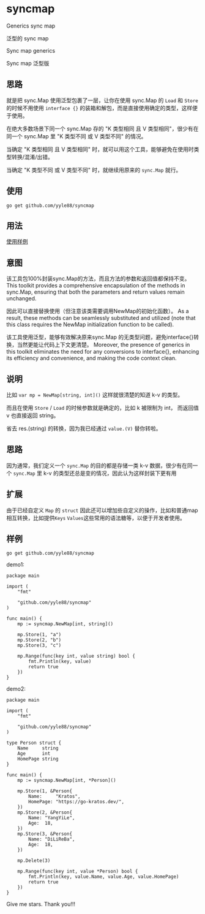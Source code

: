 # syncmap
Generics sync map

泛型的 sync map

Sync map generics

Sync map 泛型版

## 思路
就是把 sync.Map 使用泛型包裹了一层，让你在使用 sync.Map 的 `Load` 和 `Store` 的时候不用使用 `interface {}` 的装箱和解包，而是直接使用确定的类型，这样便于使用。

在绝大多数场景下同一个 sync.Map 存的 "K 类型相同 且 V 类型相同"，很少有在同一个 sync.Map 里 "K 类型不同 或 V 类型不同" 的情况。

当确定 "K 类型相同 且 V 类型相同" 时，就可以用这个工具，能够避免在使用时类型转换/混淆/出错。

当确定 "K 类型不同 或 V 类型不同" 时，就继续用原来的 `sync.Map` 就行。

## 使用
`go get github.com/yyle88/syncmap`

## 用法
[使用样例](/sync_map_test.go)

## 意图
该工具包100%封装sync.Map的方法，而且方法的参数和返回值都保持不变。
This toolkit provides a comprehensive encapsulation of the methods in sync.Map, ensuring that both the parameters and return values remain unchanged.

因此可以直接替换使用（但注意该类需要调用NewMap的初始化函数）。
As a result, these methods can be seamlessly substituted and utilized (note that this class requires the NewMap initialization function to be called).

该工具使用泛型，能够有效解决原来sync.Map 的无类型问题，避免interface{}转换，当然更能让代码上下文更清楚。
Moreover, the presence of generics in this toolkit eliminates the need for any conversions to interface{}, enhancing its efficiency and convenience, and making the code context clean.

## 说明
比如 `var mp = NewMap[string, int]()` 这样就很清楚的知道 k-v 的类型。

而且在使用 `Store` / `Load` 的时候参数就是确定的，比如 k 被限制为 int， 而返回值 v 也直接返回 string。

省去 res.(string) 的转换，因为我已经通过 `value.(V)` 替你转啦。

## 思路
因为通常，我们定义一个 `sync.Map` 的目的都是存储一类 k-v 数据，很少有在同一个 `sync.Map` 里 k-v 的类型还总是变的情况，因此认为这样封装下更有用

## 扩展
由于已经自定义 `Map` 的 `struct` 因此还可以增加些自定义的操作，比如和普通map相互转换，比如提供`Keys` `Values`这些常用的语法糖等，以便于开发者使用。

## 样例
```
go get github.com/yyle88/syncmap
```

demo1:
```
package main

import (
	"fmt"

	"github.com/yyle88/syncmap"
)

func main() {
	mp := syncmap.NewMap[int, string]()

	mp.Store(1, "a")
	mp.Store(2, "b")
	mp.Store(3, "c")

	mp.Range(func(key int, value string) bool {
		fmt.Println(key, value)
		return true
	})
}
```

demo2:
```
package main

import (
	"fmt"

	"github.com/yyle88/syncmap"
)

type Person struct {
	Name     string
	Age      int
	HomePage string
}

func main() {
	mp := syncmap.NewMap[int, *Person]()

	mp.Store(1, &Person{
		Name:     "Kratos",
		HomePage: "https://go-kratos.dev/",
	})
	mp.Store(2, &Person{
		Name: "YangYiLe",
		Age:  18,
	})
	mp.Store(3, &Person{
		Name: "DiLiReBa",
		Age:  18,
	})

	mp.Delete(3)

	mp.Range(func(key int, value *Person) bool {
		fmt.Println(key, value.Name, value.Age, value.HomePage)
		return true
	})
}
```

Give me stars. Thank you!!!
